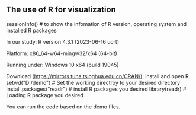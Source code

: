 ## The use of R for visualization

sessionInfo() # to show the infomation of R version, operating system and installed R packages 

In our study:
R version 4.3.1 (2023-06-16 ucrt)

Platform: x86_64-w64-mingw32/x64 (64-bit)

Running under: Windows 10 x64 (build 19045)


Download (https://mirrors.tuna.tsinghua.edu.cn/CRAN/), install and open R.
setwd("D:/demo") # Set the working directroy to your desired directory 
install.packages("readr") # install R packages you desired
library(readr) # Loading R package you desired

You can run the code based on the demo files.
